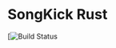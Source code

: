 # SongKick Rust


[![Build Status](https://travis-ci.org/maggiolo00/songkick-api.svg?branch=master)
